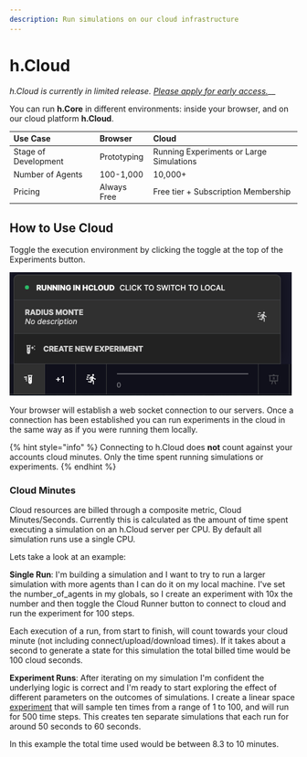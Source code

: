 ```yaml
---
description: Run simulations on our cloud infrastructure
---
```


# h.Cloud

_h.Cloud is currently in limited release._ [_Please apply for early access._](https://sohostrategy.typeform.com/to/JftFRbaN)\_\_

You can run **h.Core** in different environments: inside your browser, and on our cloud platform **h.Cloud**. 

| Use Case | Browser | Cloud |
| :--- | :--- | :--- |
| Stage of Development |  Prototyping | Running Experiments or Large Simulations |
| Number of Agents | 100-1,000 | 10,000+  |
| Pricing | Always Free | Free tier + Subscription Membership |

## How to Use Cloud

Toggle the execution environment by clicking the toggle at the top of the Experiments button.

![](.gitbook/assets/screen-shot-2020-09-11-at-11.06.42-am.png)

Your browser will establish a web socket connection to our servers. Once a connection has been established you can run experiments in the cloud in the same way as if you were running them locally.

{% hint style="info" %}
Connecting to h.Cloud does **not** count against your accounts cloud minutes. Only the time spent running simulations or experiments.
{% endhint %}

### Cloud Minutes

Cloud resources are billed through a composite metric, Cloud Minutes/Seconds. Currently this is calculated as the amount of time spent executing a simulation on an h.Cloud server per CPU. By default all simulation runs use a single CPU.

Lets take a look at an example:

**Single Run**: I'm building a simulation and I want to try to run a larger simulation with more agents than I can do it on my local machine. I've set the number\_of\_agents in my globals, so I create an experiment with 10x the number and then toggle the Cloud Runner button to connect to cloud and run the experiment for 100 steps.

Each execution of a run, from start to finish, will count towards your cloud minute \(not including connect/upload/download times\). If it takes about a second to generate a state for this simulation the total billed time would be 100 cloud seconds.

**Experiment Runs**: After iterating on my simulation I'm confident the underlying logic is correct and I'm ready to start exploring the effect of different parameters on the outcomes of simulations. I create a linear space [experiment](experiments/) that will sample ten times from a range of 1 to 100, and will run for 500 time steps. This creates ten separate simulations that each run for around 50 seconds to 60 seconds.

In this example the total time used would be between 8.3 to 10 minutes.



